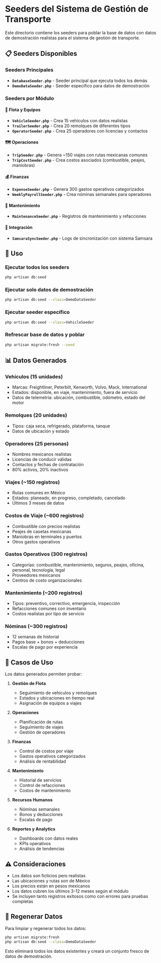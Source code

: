 # Seeders del Sistema de Gestión de Transporte

Este directorio contiene los seeders para poblar la base de datos con datos de demostración realistas para el sistema de gestión de transporte.

## 📋 Seeders Disponibles

### Seeders Principales
- **`DatabaseSeeder.php`** - Seeder principal que ejecuta todos los demás
- **`DemoDataSeeder.php`** - Seeder específico para datos de demostración

### Seeders por Módulo

#### 🚛 Flota y Equipos
- **`VehicleSeeder.php`** - Crea 15 vehículos con datos realistas
- **`TrailerSeeder.php`** - Crea 20 remolques de diferentes tipos
- **`OperatorSeeder.php`** - Crea 25 operadores con licencias y contactos

#### 🗺️ Operaciones
- **`TripSeeder.php`** - Genera ~150 viajes con rutas mexicanas comunes
- **`TripCostSeeder.php`** - Crea costos asociados (combustible, peajes, maniobras)

#### 💰 Finanzas
- **`ExpenseSeeder.php`** - Genera 300 gastos operativos categorizados
- **`WeeklyPayrollSeeder.php`** - Crea nóminas semanales para operadores

#### 🔧 Mantenimiento
- **`MaintenanceSeeder.php`** - Registros de mantenimiento y refacciones

#### 🔄 Integración
- **`SamsaraSyncSeeder.php`** - Logs de sincronización con sistema Samsara

## 🚀 Uso

### Ejecutar todos los seeders
```bash
php artisan db:seed
```

### Ejecutar solo datos de demostración
```bash
php artisan db:seed --class=DemoDataSeeder
```

### Ejecutar seeder específico
```bash
php artisan db:seed --class=VehicleSeeder
```

### Refrescar base de datos y poblar
```bash
php artisan migrate:fresh --seed
```

## 📊 Datos Generados

### Vehículos (15 unidades)
- Marcas: Freightliner, Peterbilt, Kenworth, Volvo, Mack, International
- Estados: disponible, en viaje, mantenimiento, fuera de servicio
- Datos de telemetría: ubicación, combustible, odómetro, estado del motor

### Remolques (20 unidades)
- Tipos: caja seca, refrigerado, plataforma, tanque
- Datos de ubicación y estado

### Operadores (25 personas)
- Nombres mexicanos realistas
- Licencias de conducir válidas
- Contactos y fechas de contratación
- 80% activos, 20% inactivos

### Viajes (~150 registros)
- Rutas comunes en México
- Estados: planeado, en progreso, completado, cancelado
- Últimos 3 meses de datos

### Costos de Viaje (~600 registros)
- Combustible con precios realistas
- Peajes de casetas mexicanas
- Maniobras en terminales y puertos
- Otros gastos operativos

### Gastos Operativos (300 registros)
- Categorías: combustible, mantenimiento, seguros, peajes, oficina, personal, tecnología, legal
- Proveedores mexicanos
- Centros de costo organizacionales

### Mantenimiento (~200 registros)
- Tipos: preventivo, correctivo, emergencia, inspección
- Refacciones comunes con inventario
- Costos realistas por tipo de servicio

### Nóminas (~300 registros)
- 12 semanas de historial
- Pagos base + bonos + deducciones
- Escalas de pago por experiencia

## 🎯 Casos de Uso

Los datos generados permiten probar:

1. **Gestión de Flota**
   - Seguimiento de vehículos y remolques
   - Estados y ubicaciones en tiempo real
   - Asignación de equipos a viajes

2. **Operaciones**
   - Planificación de rutas
   - Seguimiento de viajes
   - Gestión de operadores

3. **Finanzas**
   - Control de costos por viaje
   - Gastos operativos categorizados
   - Análisis de rentabilidad

4. **Mantenimiento**
   - Historial de servicios
   - Control de refacciones
   - Costos de mantenimiento

5. **Recursos Humanos**
   - Nóminas semanales
   - Bonos y deducciones
   - Escalas de pago

6. **Reportes y Analytics**
   - Dashboards con datos reales
   - KPIs operativos
   - Análisis de tendencias

## ⚠️ Consideraciones

- Los datos son ficticios pero realistas
- Las ubicaciones y rutas son de México
- Los precios están en pesos mexicanos
- Los datos cubren los últimos 3-12 meses según el módulo
- Se incluyen tanto registros exitosos como con errores para pruebas completas

## 🔄 Regenerar Datos

Para limpiar y regenerar todos los datos:

```bash
php artisan migrate:fresh
php artisan db:seed --class=DemoDataSeeder
```

Esto eliminará todos los datos existentes y creará un conjunto fresco de datos de demostración.